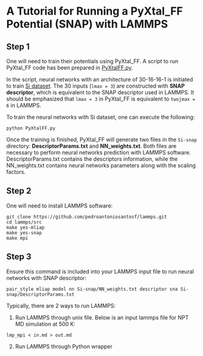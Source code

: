 # A Tutorial for Running a PyXtal\_FF Potential (SNAP) with LAMMPS

## Step 1
One will need to train their potentials using PyXtal\_FF. A script to run PyXtal\_FF code has been prepared in [PyXtalFF.py](https://github.com/qzhu2017/PyXtal_FF/blob/master/examples/LAMMPS/PyXtalFF.py). 

In the script, neural networks with an architecture of 30-16-16-1 is initiated to train [Si dataset](https://github.com/materialsvirtuallab/mlearn/tree/master/data/Si). The 30 inputs (`lmax = 3`) are constructed with **SNAP descriptor**, which is equivalent to the SNAP descriptor used in LAMMPS. It should be emphasized that `lmax = 3` in PyXtal\_FF is equivalent to `twojmax = 6` in LAMMPS.

To train the neural networks with Si dataset, one can execute the following:
```
python PyXtalFF.py
```

Once the training is finished, PyXtal\_FF will generate two files in the `Si-snap` directory: **DescriptorParams.txt** and **NN_weights.txt**. Both files are necessary to perform neural networks prediction with LAMMPS software. DescriptorParams.txt contains the descriptors information, while the NN\_weights.txt contains neural networks parameters along with the scaling factors.

## Step 2
One will need to install LAMMPS software:
```
git clone https://github.com/pedroantoniosantosf/lammps.git
cd lammps/src
make yes-mliap
make yes-snap
make mpi
```

## Step 3
Ensure this command is included into your LAMMPS input file to run neural networks with SNAP descriptor:
```
pair_style mliap model nn Si-snap/NN_weights.txt descriptor sna Si-snap/DescriptorParams.txt
```

Typically, there are 2 ways to run LAMMPS:
1. Run LAMMPS through unix file. Below is an input lammps file for NPT MD simulation at 500 K:
```
lmp_mpi < in.md > out.md
```

2. Run LAMMPS through Python wrapper
